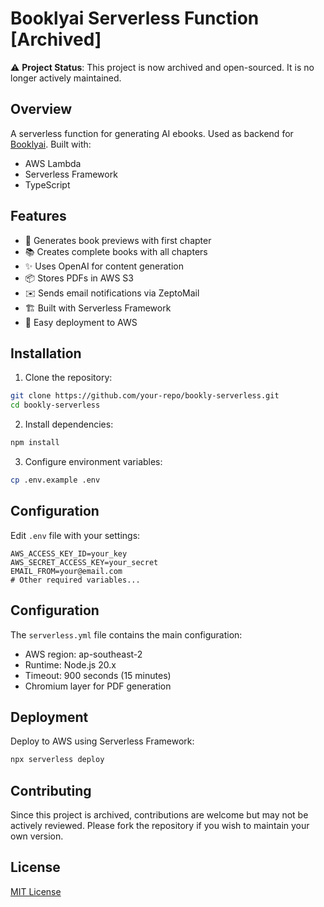 # Booklyai Serverless Function [Archived]

⚠️ **Project Status**: This project is now archived and open-sourced. It is no longer actively maintained.

## Overview

A serverless function for generating AI ebooks. Used as backend for [Booklyai](https://github.com/drxc00/booklyai). Built with:

- AWS Lambda
- Serverless Framework
- TypeScript

## Features

- 📖 Generates book previews with first chapter
- 📚 Creates complete books with all chapters
- ✨ Uses OpenAI for content generation
- 📦 Stores PDFs in AWS S3
- ✉️ Sends email notifications via ZeptoMail
- 🏗️ Built with Serverless Framework
- 🚀 Easy deployment to AWS

## Installation

1. Clone the repository:
```bash
git clone https://github.com/your-repo/bookly-serverless.git
cd bookly-serverless
```

2. Install dependencies:
```bash
npm install
```

3. Configure environment variables:
```bash
cp .env.example .env
```

## Configuration

Edit `.env` file with your settings:

```env
AWS_ACCESS_KEY_ID=your_key
AWS_SECRET_ACCESS_KEY=your_secret
EMAIL_FROM=your@email.com
# Other required variables...
```

## Configuration

The `serverless.yml` file contains the main configuration:
- AWS region: ap-southeast-2
- Runtime: Node.js 20.x
- Timeout: 900 seconds (15 minutes)
- Chromium layer for PDF generation

## Deployment

Deploy to AWS using Serverless Framework:

```bash
npx serverless deploy
```

## Contributing

Since this project is archived, contributions are welcome but may not be actively reviewed. Please fork the repository if you wish to maintain your own version.

## License

[MIT License](LICENSE)